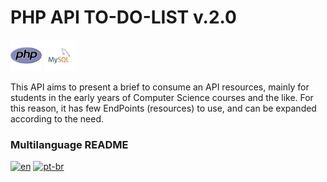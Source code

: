 # PHP API TO-DO-LIST v.2.0

<code><img height="50" src="https://raw.githubusercontent.com/github/explore/80688e429a7d4ef2fca1e82350fe8e3517d3494d/topics/php/php.png"></code>
<code><img height="50" src="https://raw.githubusercontent.com/github/explore/80688e429a7d4ef2fca1e82350fe8e3517d3494d/topics/mysql/mysql.png"></code>

This API aims to present a brief to consume an API resources, mainly for students in the early years of Computer Science courses and the like. For this reason, it has few EndPoints (resources) to use, and can be expanded according to the need.

### Multilanguage README
[![en](https://img.shields.io/badge/lang-en-red.svg)](https://github.com/EdsonMSouza/php-api-to-do-list/README.eng.md)
[![pt-br](https://img.shields.io/badge/lang-pt--br-green.svg)](https://github.com/EdsonMSouza/php-api-to-do-list/README.pt-br.md)